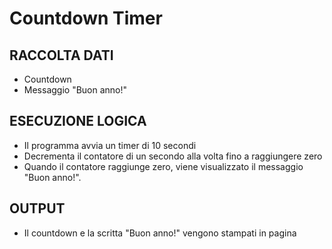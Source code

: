 # Countdown Timer

## RACCOLTA DATI
- Countdown
- Messaggio "Buon anno!"


## ESECUZIONE LOGICA
- Il programma avvia un timer di 10 secondi 
- Decrementa il contatore di un secondo alla volta fino a raggiungere zero
- Quando il contatore raggiunge zero, viene visualizzato il messaggio "Buon anno!".

## OUTPUT
- Il countdown e la scritta "Buon anno!" vengono stampati in pagina
